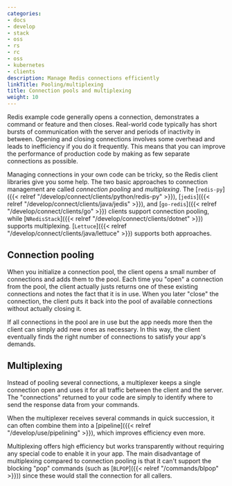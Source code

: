 ```yaml
---
categories:
- docs
- develop
- stack
- oss
- rs
- rc
- oss
- kubernetes
- clients
description: Manage Redis connections efficiently
linkTitle: Pooling/multiplexing
title: Connection pools and multiplexing
weight: 10
---
```


Redis example code generally opens a connection, demonstrates
a command or feature and then closes. Real-world code typically
has short bursts of communication with the server and periods of
inactivity in between. Opening and closing connections
involves some overhead and leads to inefficiency if you do
it frequently. This means that you can improve the performance of production
code by making as few separate connections as possible.

Managing connections in your own code can be tricky, so the Redis
client libraries give you some help. The two basic approaches to
connection management are called *connection pooling* and *multiplexing*.
The [`redis-py`]({{< relref "/develop/connect/clients/python/redis-py" >}}),
[`jedis`]({{< relref "/develop/connect/clients/java/jedis" >}}), and
[`go-redis`]({{< relref "/develop/connect/clients/go" >}}) clients support
connection pooling, while
[`NRedisStack`]({{< relref "/develop/connect/clients/dotnet" >}})
supports multiplexing.
[`Lettuce`]({{< relref "/develop/connect/clients/java/lettuce" >}})
supports both approaches.

## Connection pooling

When you initialize a connection pool, the client opens a small number
of connections and adds them to the pool. Each time you "open" a connection
from the pool, the client actually justs returns one of these existing
connections and notes the fact that it is in use. When you later "close"
the connection, the client puts it back into the pool of available
connections without actually closing it.

If all connections in the pool are in use but the app needs more then
the client can simply add new ones as necessary. In this way, the client
eventually finds the right number of connections to satisfy your
app's demands.

## Multiplexing

Instead of pooling several connections, a multiplexer keeps a
single connection open and uses it for all traffic between the
client and the server. The "connections" returned to your code are
simply to identify where to send the response data from your commands.

When the multiplexer receives several commands in quick succession, it
can often combine them into a
[pipeline]({{< relref "/develop/use/pipelining" >}}), which
improves efficiency even more.

Multiplexing offers high efficiency but works transparently without requiring
any special code to enable it in your app. The main disadvantage of multiplexing compared to
connection pooling is that it can't support the blocking "pop" commands (such as
[`BLPOP`]({{< relref "/commands/blpop" >}})) since these would stall the
connection for all callers.
